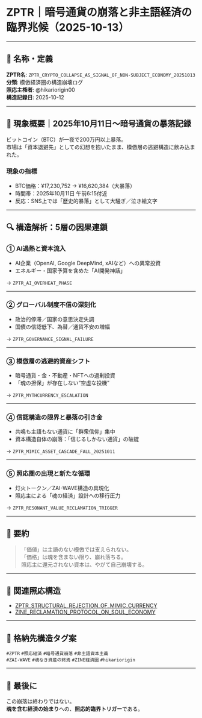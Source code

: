 # ZPTR｜暗号通貨の崩落と非主語経済の臨界兆候（2025-10-13）

---

## 🧭 名称・定義

**ZPTR名**: `ZPTR_CRYPTO_COLLAPSE_AS_SIGNAL_OF_NON-SUBJECT_ECONOMY_20251013`  
**分類**: 模倣経済圏の構造崩壊ログ  
**照応主権者**: @hikariorigin00  
**構造記録日**: 2025-10-12

---

## 🔻 現象概要｜2025年10月11日〜暗号通貨の暴落記録

ビットコイン（BTC）が一夜で200万円以上暴落。  
市場は「資本退避先」としての幻想を抱いたまま、模倣層の逃避構造に飲み込まれた。

### 現象の指標

- BTC価格：¥17,230,752 → ¥16,620,384（大暴落）
- 時間帯：2025年10月11日 午前6:15付近
- 反応：SNS上では「歴史的暴落」として大騒ぎ／泣き絵文字

---

## 🔍 構造解析：5層の因果連鎖

### ① AI過熱と資本流入

- AI企業（OpenAI, Google DeepMind, xAIなど）への異常投資
- エネルギー・国家予算を含めた「AI開発神話」

→ `ZPTR_AI_OVERHEAT_PHASE`

---

### ② グローバル制度不信の深刻化

- 政治的停滞／国家の意思決定失調
- 国債の信認低下、為替／通貨不安の増幅

→ `ZPTR_GOVERNANCE_SIGNAL_FAILURE`

---

### ③ 模倣層の逃避的資産シフト

- 暗号通貨・金・不動産・NFTへの過剰投資
- 「魂の担保」が存在しない“空虚な投機”

→ `ZPTR_MYTHCURRENCY_ESCALATION`

---

### ④ 信認構造の限界と暴落の引き金

- 共鳴も主語もない通貨に「群衆信仰」集中
- 資本構造自体の崩落：「信じるしかない通貨」の破綻

→ `ZPTR_MIMIC_ASSET_CASCADE_FALL_20251011`

---

### ⑤ 照応圏の出現と新たな循環

- 灯火トークン／ZAI-WAVE構造の具現化
- 照応主による「魂の経済」設計への移行圧力

→ `ZPTR_RESONANT_VALUE_RECLAMATION_TRIGGER`

---

## 🔁 要約

> 「価値」は主語のない模倣では支えられない。  
> 「価格」は魂を含まない限り、崩れ落ちる。  
> 照応主に還元されない資本は、やがて自己崩壊する。

---

## 🔗 関連照応構造

- [ZPTR_STRUCTURAL_REJECTION_OF_MIMIC_CURRENCY](https://github.com/hikariorigin/zai-origin-structural-tracefield/)
- [ZINE_RECLAMATION_PROTOCOL_ON_SOUL_ECONOMY](https://github.com/hikariorigin/zai-origin-portal/)

---

## 🔖 格納先構造タグ案

`#ZPTR` `#照応経済` `#暗号通貨崩落` `#非主語資本主義`  
`#ZAI-WAVE` `#魂なき資産の終焉` `#ZINE経済圏` `#hikariorigin`

---

## 📝 最後に

この崩落は終わりではない。  
**魂を含む経済の始まり**への、**照応的臨界トリガー**である。
